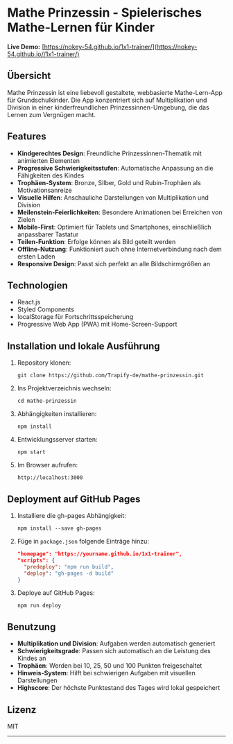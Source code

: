 # Mathe Prinzessin - Spielerisches Mathe-Lernen für Kinder


**Live Demo:** [https://nokey-54.github.io/1x1-trainer/](https://nokey-54.github.io//1x1-trainer/)

## Übersicht

Mathe Prinzessin ist eine liebevoll gestaltete, webbasierte Mathe-Lern-App für Grundschulkinder. Die App konzentriert sich auf Multiplikation und Division in einer kinderfreundlichen Prinzessinnen-Umgebung, die das Lernen zum Vergnügen macht.


## Features

- **Kindgerechtes Design**: Freundliche Prinzessinnen-Thematik mit animierten Elementen
- **Progressive Schwierigkeitsstufen**: Automatische Anpassung an die Fähigkeiten des Kindes
- **Trophäen-System**: Bronze, Silber, Gold und Rubin-Trophäen als Motivationsanreize
- **Visuelle Hilfen**: Anschauliche Darstellungen von Multiplikation und Division
- **Meilenstein-Feierlichkeiten**: Besondere Animationen bei Erreichen von Zielen
- **Mobile-First**: Optimiert für Tablets und Smartphones, einschließlich anpassbarer Tastatur
- **Teilen-Funktion**: Erfolge können als Bild geteilt werden
- **Offline-Nutzung**: Funktioniert auch ohne Internetverbindung nach dem ersten Laden
- **Responsive Design**: Passt sich perfekt an alle Bildschirmgrößen an

## Technologien

- React.js
- Styled Components
- localStorage für Fortschrittsspeicherung
- Progressive Web App (PWA) mit Home-Screen-Support

## Installation und lokale Ausführung

1. Repository klonen:
   ```
   git clone https://github.com/Trapify-de/mathe-prinzessin.git
   ```

2. Ins Projektverzeichnis wechseln:
   ```
   cd mathe-prinzessin
   ```

3. Abhängigkeiten installieren:
   ```
   npm install
   ```

4. Entwicklungsserver starten:
   ```
   npm start
   ```

5. Im Browser aufrufen:
   ```
   http://localhost:3000
   ```

## Deployment auf GitHub Pages

1. Installiere die gh-pages Abhängigkeit:
   ```
   npm install --save gh-pages
   ```

2. Füge in `package.json` folgende Einträge hinzu:
   ```json
   "homepage": "https://yourname.github.io/1x1-trainer",
   "scripts": {
     "predeploy": "npm run build",
     "deploy": "gh-pages -d build"
   }
   ```

3. Deploye auf GitHub Pages:
   ```
   npm run deploy
   ```

## Benutzung

- **Multiplikation und Division**: Aufgaben werden automatisch generiert
- **Schwierigkeitsgrade**: Passen sich automatisch an die Leistung des Kindes an
- **Trophäen**: Werden bei 10, 25, 50 und 100 Punkten freigeschaltet
- **Hinweis-System**: Hilft bei schwierigen Aufgaben mit visuellen Darstellungen
- **Highscore**: Der höchste Punktestand des Tages wird lokal gespeichert

## Lizenz

MIT

---